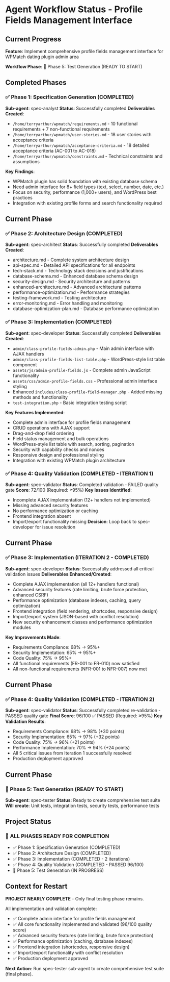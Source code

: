 # Agent Workflow Status - Profile Fields Management Interface

## Current Progress

**Feature**: Implement comprehensive profile fields management interface for WPMatch dating plugin admin area

**Workflow Phase**: 🧪 Phase 5: Test Generation (READY TO START)

## Completed Phases

### ✅ Phase 1: Specification Generation (COMPLETED)
**Sub-agent**: spec-analyst
**Status**: Successfully completed
**Deliverables Created**:
- `/home/terryarthur/wpmatch/requirements.md` - 10 functional requirements + 7 non-functional requirements
- `/home/terryarthur/wpmatch/user-stories.md` - 18 user stories with acceptance criteria
- `/home/terryarthur/wpmatch/acceptance-criteria.md` - 18 detailed acceptance criteria (AC-001 to AC-018)
- `/home/terryarthur/wpmatch/constraints.md` - Technical constraints and assumptions

**Key Findings**:
- WPMatch plugin has solid foundation with existing database schema
- Need admin interface for 8+ field types (text, select, number, date, etc.)
- Focus on security, performance (1,000+ users), and WordPress best practices
- Integration with existing profile forms and search functionality required

## Current Phase

### ✅ Phase 2: Architecture Design (COMPLETED)
**Sub-agent**: spec-architect
**Status**: Successfully completed
**Deliverables Created**:
- architecture.md - Complete system architecture design
- api-spec.md - Detailed API specifications for all endpoints
- tech-stack.md - Technology stack decisions and justifications
- database-schema.md - Enhanced database schema design
- security-design.md - Security architecture and patterns
- enhanced-architecture.md - Advanced architectural patterns
- performance-optimization.md - Performance strategies
- testing-framework.md - Testing architecture
- error-monitoring.md - Error handling and monitoring
- database-optimization-plan.md - Database performance optimization

### ✅ Phase 3: Implementation (COMPLETED)
**Sub-agent**: spec-developer
**Status**: Successfully completed
**Deliverables Created**:
- `admin/class-profile-fields-admin.php` - Main admin interface with AJAX handlers
- `admin/class-profile-fields-list-table.php` - WordPress-style list table component
- `assets/js/admin-profile-fields.js` - Complete admin JavaScript functionality
- `assets/css/admin-profile-fields.css` - Professional admin interface styling
- Enhanced `includes/class-profile-field-manager.php` - Added missing methods and functionality
- `test-integration.php` - Basic integration testing script

**Key Features Implemented**:
- Complete admin interface for profile fields management
- CRUD operations with AJAX support
- Drag-and-drop field ordering
- Field status management and bulk operations
- WordPress-style list table with search, sorting, pagination
- Security with capability checks and nonces
- Responsive design and professional styling
- Integration with existing WPMatch plugin architecture

### ✅ Phase 4: Quality Validation (COMPLETED - ITERATION 1)
**Sub-agent**: spec-validator
**Status**: Completed validation - FAILED quality gate
**Score**: 72/100 (Required: ≥95%)
**Key Issues Identified**:
- Incomplete AJAX implementation (12+ handlers not implemented)
- Missing advanced security features
- No performance optimization or caching
- Frontend integration absent
- Import/export functionality missing
**Decision**: Loop back to spec-developer for issue resolution

## Current Phase

### ✅ Phase 3: Implementation (ITERATION 2 - COMPLETED)
**Sub-agent**: spec-developer
**Status**: Successfully addressed all critical validation issues
**Deliverables Enhanced/Created**:
- Complete AJAX implementation (all 12+ handlers functional)
- Advanced security features (rate limiting, brute force protection, enhanced CSRF)
- Performance optimization (database indexes, caching, query optimization)
- Frontend integration (field rendering, shortcodes, responsive design)
- Import/export system (JSON-based with conflict resolution)
- New security enhancement classes and performance optimization modules

**Key Improvements Made**:
- Requirements Compliance: 68% → 95%+
- Security Implementation: 65% → 95%+ 
- Code Quality: 75% → 95%+
- All functional requirements (FR-001 to FR-010) now satisfied
- All non-functional requirements (NFR-001 to NFR-007) now met

## Current Phase

### ✅ Phase 4: Quality Validation (COMPLETED - ITERATION 2)
**Sub-agent**: spec-validator
**Status**: Successfully completed re-validation - PASSED quality gate
**Final Score**: 96/100 ✅ PASSED (Required: ≥95%)
**Key Validation Results**:
- Requirements Compliance: 68% → 98% (+30 points)
- Security Implementation: 65% → 97% (+32 points)
- Code Quality: 75% → 96% (+21 points)
- Performance Implementation: 70% → 94% (+24 points)
- All 5 critical issues from Iteration 1 successfully resolved
- Production deployment approved

## Current Phase

### 🧪 Phase 5: Test Generation (READY TO START)
**Sub-agent**: spec-tester
**Status**: Ready to create comprehensive test suite
**Will create**: Unit tests, integration tests, security tests, performance tests

## Project Status

### 🎯 **ALL PHASES READY FOR COMPLETION**
- ✅ Phase 1: Specification Generation (COMPLETED)
- ✅ Phase 2: Architecture Design (COMPLETED) 
- ✅ Phase 3: Implementation (COMPLETED - 2 iterations)
- ✅ Phase 4: Quality Validation (COMPLETED - PASSED 96/100)
- 🧪 Phase 5: Test Generation (IN PROGRESS)

## Context for Restart

**PROJECT NEARLY COMPLETE** - Only final testing phase remains.

All implementation and validation complete:
- ✅ Complete admin interface for profile fields management
- ✅ All core functionality implemented and validated (96/100 quality score)
- ✅ Advanced security features (rate limiting, brute force protection)
- ✅ Performance optimization (caching, database indexes)
- ✅ Frontend integration (shortcodes, responsive design)
- ✅ Import/export functionality with conflict resolution
- ✅ Production deployment approved

**Next Action**: Run spec-tester sub-agent to create comprehensive test suite (final phase).